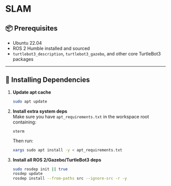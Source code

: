 # SLAM

## 📦 Prerequisites

- Ubuntu 22.04  
- ROS 2 Humble installed and sourced  
- `turtlebot3_description`, `turtlebot3_gazebo`, and other core TurtleBot3 packages  

---

## 🔧 Installing Dependencies

1. **Update apt cache**  
   ```bash
   sudo apt update
   ```

2. **Install extra system deps**  
   Make sure you have `apt_requirements.txt` in the workspace root containing:
   ```
   xterm
   ```
   Then run:
   ```bash
   xargs sudo apt install -y < apt_requirements.txt
   ```

3. **Install all ROS 2/Gazebo/TurtleBot3 deps**  
   ```bash
   sudo rosdep init || true
   rosdep update
   rosdep install --from-paths src --ignore-src -r -y
   ```
